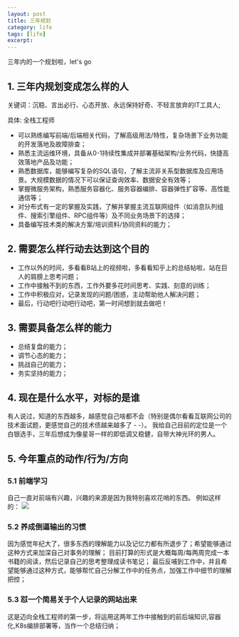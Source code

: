 ```yaml
---
layout: post
title: 三年规划
category: life
tags: [life]
excerpt: 
---
```

三年内的一个规划啦，let's go 
 
## 1. 三年内规划变成怎么样的人
关键词：沉稳、言出必行、心态开放、永远保持好奇、不轻言放弃的IT工具人;

具体: 全栈工程师
- 可以熟练编写前端/后端相关代码，了解高级用法/特性，复杂场景下业务功能的开发落地及故障排查；
- 熟悉主流运维环境，具备从0-1持续性集成并部署基础架构/业务代码，快捷高效落地产品及功能；
- 熟悉数据库，能够编写复杂的SQL语句，了解主流非关系型数据库及应用场景。大规模数据的情况下可以保证查询效率、数据安全有效等；
- 掌握微服务架构，熟悉服务容器化、服务容器编排、容器弹性扩容等、高性能通信等；
- 对分布式有一定的掌握及实践，了解并掌握主流互联网组件（如消息队列组件、搜索引擎组件、RPC组件等）及不同业务场景下的选择；
- 具备编写技术类的解决方案/培训资料/协同资料的能力；
## 2. 需要怎么样行动去达到这个目的
- 工作以外的时间，多看看B站上的视频啦，多看看知乎上的总结帖啦，站在巨人的肩膀上思考问题；
- 工作中接触不到的东西，工作外要多花时间思考、实践、刻意的训练；
- 工作中积极应对，记录发现的问题/困惑，主动帮助他人解决问题；
- 最后，行动吧行动吧行动吧，第一时间想到就去做吧！
## 3. 需要具备怎么样的能力
- 总结复盘的能力；
- 调节心态的能力；
- 挑战自己的能力；
- 务实坚持的能力；
## 4. 现在是什么水平，对标的是谁 
有人说过，知道的东西越多，越感觉自己啥都不会（特别是偶尔看看互联网公司的技术面试题，更感觉自己的技术债越来越多了 - -）。
我给自己目前的定位是一个白银选手，三年后想成为像星哥一样的即低调又稳健，自带大神光环的男人。
## 5. 今年重点的动作/行为/方向
 ### 5.1 前端学习
 自己一直对前端有兴趣，兴趣的来源是因为我特别喜欢花哨的东西。
 例如这样的：
 ![](/assets/images/2020/0505/01.png)
 ### 5.2 养成倒逼输出的习惯
 因为感觉年纪大了，很多东西的理解能力以及记忆力都有所退步了；希望能够通过这种方式来加深自己对事务的理解；
 目前打算的形式是大概每周/每两周完成一本书籍的阅读，然后记录自己的思考整理成读书笔记；
 最后反哺到工作中，并且希望能够通过这种方式，能够帮忙自己分解工作中的任务点，加强工作中细节的理解把控；
 ### 5.3 怼一个简易关于个人记录的网站出来
 这是迈向全栈工程师的第一步，将运用这两年工作中接触到的前后端知识,容器化,K8s编排部署等，当作一个总结归纳；